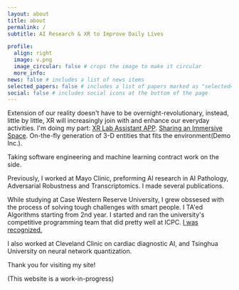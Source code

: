 ```yaml
---
layout: about
title: about
permalink: /
subtitle: AI Research & XR to Improve Daily Lives

profile:
  align: right
  image: v.png
  image_circular: false # crops the image to make it circular
  more_info: 
news: false # includes a list of news items
selected_papers: false # includes a list of papers marked as "selected={true}"
social: false # includes social icons at the bottom of the page
---
```


Extension of our reality doesn't have to be overnight-revolutionary, instead, little by little, XR will increasingly join with and enhance our everyday activities. I'm doing my part: [XR Lab Assistant APP](https://www.linkedin.com/posts/garyyaotailwind_wwdc-activity-7205955621790109697-O3_m?utm_source=share&utm_medium=member_desktop). [Sharing an Immersive Space](https://docs.google.com/presentation/d/1O_fLPBY9q7QaQM7wFPJomSa7GYDLQzxKhsB7U6rOTgA/edit?usp=sharing). On-the-fly generation of 3-D entities that fits the environment(Demo Inc.). 

Taking software engineering and machine learning contract work on the side. 

Previously, I worked at Mayo Clinic, preforming AI research in AI Pathology, Adversarial Robustness and Transcriptomics. I made several publications.

While studying at Case Western Reserve University, I grew obssesed with the process of solving tough challenges with smart people. I TA'ed Algorithms starting from 2nd year. I started and ran the university's competitive programming team that did pretty well at ICPC. [I was recognized.](https://thedaily.case.edu/undergraduate-gary-yao-receives-cwru-endowed-robert-l-shurter-prize/)

I also worked at Cleveland Clinic on cardiac diagnostic AI, and Tsinghua University on neural network quantization. 

Thank you for visiting my site!

(This website is a work-in-progress)